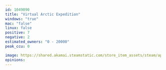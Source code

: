 ```yaml
---
id: 1049090
title: "Virtual Arctic Expedition"
windows: "true"
mac: "false"
linux: false
positive: 7
negative: 2
estimated_owners: "0 - 20000"
peak_ccu: 0

image: https://shared.akamai.steamstatic.com/store_item_assets/steam/apps/1049090/header.jpg?t=1614502883
opinions:
---
```

